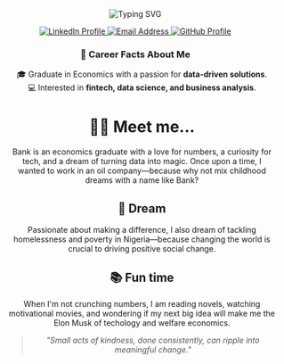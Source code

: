 <!-- Linting is being ignored for the inline HTML and other non-Markdown elements to preserve the typing effect animation. -->
<div align="center">
<div align="center">
  <!-- Typing SVG with updated font, color, and size -->
  <img src="https://readme-typing-svg.herokuapp.com?font=Times+New+Roman&weight=700&size=36&pause=1000&color=0000FF&center=true&vCenter=true&width=700&height=80&lines=Hi+%F0%9F%98%8A+I'm+Bank+Chiugo;Economist+%7C+Tech+Enthusiast;Aspiring+Data+Scientist;Driven+by+Impact+%26+Integrity" alt="Typing SVG" />

  <!-- Social media and contact buttons -->
  <p align="center">
    <a href="https://www.linkedin.com/in/bankchiugo" target="_blank">
      <img src="https://img.shields.io/badge/LinkedIn-0077B5?style=for-the-badge&logo=linkedin&logoColor=white" alt="LinkedIn Profile" />
    </a>
    <a href="mailto:bankchiugo@gmail.com">
      <img src="https://img.shields.io/badge/Email-D14836?style=for-the-badge&logo=gmail&logoColor=white" alt="Email Address" />
    </a>
    <a href="https://github.com" target="_bankchiugo">
      <img src="https://img.shields.io/badge/GitHub-181717?style=for-the-badge&logo=github&logoColor=white" alt="GitHub Profile" />
    </a>
  </p>

  <!-- Career facts section -->
  <h3>🌟 Career Facts About Me</h3>
  <ul style="list-style-type: none;">
    <li>🎓 Graduate in Economics with a passion for <strong>data-driven solutions</strong>.</li>
    <li>💻 Interested in <strong>fintech, data science, and business analysis</strong>.</li>


# 👩‍💻 Meet me...
Bank is an economics graduate with a love for numbers, a curiosity for tech, and a dream of turning data into magic. Once upon a time, I wanted to work in an oil company—because why not mix childhood dreams with a name like Bank?

## 🏡 Dream
Passionate about making a difference, I also dream of tackling homelessness and poverty in Nigeria—because changing the world is crucial to driving positive social change.

## 📚 Fun time
When I'm not crunching numbers, I am reading novels, watching motivational movies, and wondering if my next big idea will make me the Elon Musk of techology and welfare economics.


<!-- Closing motivational quote -->
  <blockquote style="font-style: italic; color: #555;">
    "Small acts of kindness, done consistently, can ripple into meaningful change."
  </blockquote>
</div>
